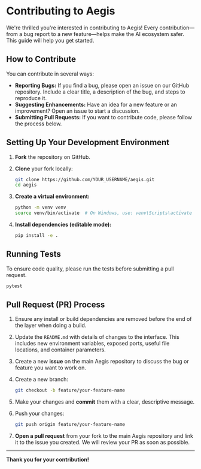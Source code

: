 # Contributing to Aegis

We're thrilled you're interested in contributing to Aegis! Every contribution—from a bug report to a new feature—helps make the AI ecosystem safer. This guide will help you get started.

## How to Contribute

You can contribute in several ways:

* **Reporting Bugs:** If you find a bug, please open an issue on our GitHub repository. Include a clear title, a description of the bug, and steps to reproduce it.
* **Suggesting Enhancements:** Have an idea for a new feature or an improvement? Open an issue to start a discussion.
* **Submitting Pull Requests:** If you want to contribute code, please follow the process below.

## Setting Up Your Development Environment

1. **Fork** the repository on GitHub.
2. **Clone** your fork locally:

   ```bash
   git clone https://github.com/YOUR_USERNAME/aegis.git
   cd aegis
   ```

3. **Create a virtual environment:**

   ```bash
   python -m venv venv
   source venv/bin/activate  # On Windows, use: venv\Scripts\activate
   ```

4. **Install dependencies (editable mode):**

   ```bash
   pip install -e .
   ```

## Running Tests

To ensure code quality, please run the tests before submitting a pull request.

```bash
pytest
```

## Pull Request (PR) Process

1. Ensure any install or build dependencies are removed before the end of the layer when doing a build.
2. Update the `README.md` with details of changes to the interface. This includes new environment variables, exposed ports, useful file locations, and container parameters.
3. Create a new **issue** on the main Aegis repository to discuss the bug or feature you want to work on.
4. Create a new branch:

   ```bash
   git checkout -b feature/your-feature-name
   ```

5. Make your changes and **commit** them with a clear, descriptive message.
6. Push your changes:

   ```bash
   git push origin feature/your-feature-name
   ```

7. **Open a pull request** from your fork to the main Aegis repository and link it to the issue you created. We will review your PR as soon as possible.

---

**Thank you for your contribution!**
